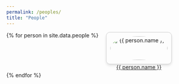 ```yaml
---
permalink: /peoples/
title: "People"
---
```


<div class="gallery">
{% for person in site.data.people %}
  <div class="person-card">
    <a href="{{ person.url }}" target="_blank">
      <img src="{{ person.image }}" alt="{{ person.name }}" class="person-img">
      <p class="person-name">{{ person.name }}</p>
    </a>
  </div>
{% endfor %}
</div>

<style>
  .gallery {
    display: flex;
    flex-wrap: wrap;
    gap: 20px;
  }
  .person-card {
    width: 150px;
    text-align: center;
    border: 1px solid #ccc;
    padding: 10px;
    border-radius: 10px;
    box-shadow: 0 4px 6px rgba(0, 0, 0, 0.1);
    transition: transform 0.2s ease-in-out;
  }
  .person-card:hover {
    transform: scale(1.05);
  }
  .person-img {
    width: 100%;
    border-radius: 50%;
  }
  .person-name {
    margin-top: 10px;
    <!-- font-weight: bold; -->
  }
</style>
